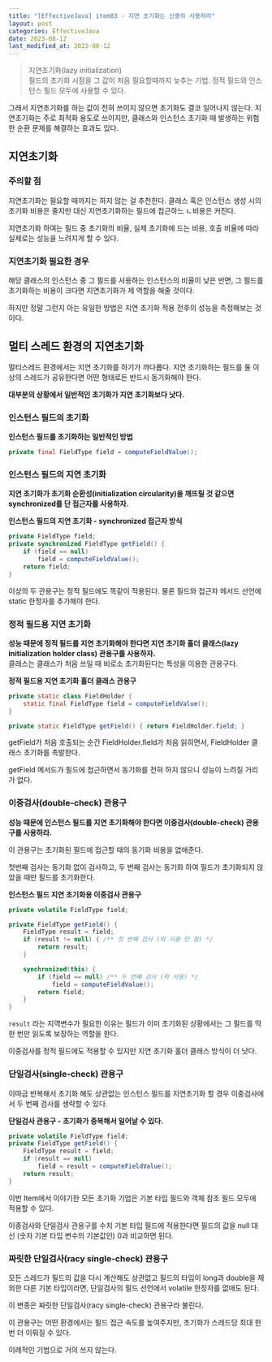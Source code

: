 ```yaml
---
title: "[EffectiveJava] item83 - 지연 초기화는 신중히 사용하라"
layout: post
categories: EffectiveJava
date: 2023-08-12
last_modified_at: 2023-08-12
---
```


> 지연초기화(lazy initialization)<br>
> 필드의 초기화 시점을 그 값이 처음 필요할때까지 늦추는 기법. 정적 필드와 인스턴스 필드 모두에 사용할 수 있다.

그래서 지연초기화를 하는 값이 전혀 쓰이지 않으면 초기화도 결코 일어나지 않는다. 지연초기화는 주로 최적화 용도로 쓰이지만, 클래스와 인스턴스 초기화 때 발생하는 위험한 순환 문제를 해결하는 효과도 있다.


## 지연초기화

### 주의할 점

지연초기화는 필요할 때까지는 하지 않는 걸 추천한다. 클래스 혹은 인스턴스 생성 시의 초기화 비용은 줄지만 대신 지연초기화하는 필드에 접근하느 ㄴ비용은 커진다.

지연초기화 하여는 필드 중 초기화의 비율, 실제 초기화에 드는 비용, 호출 비율에 따라 실제로는 성능을 느려지게 할 수 있다.


### 지연초기화 필요한 경우

해당 클래스의 인스턴스 중 그 필드를  사용하는 인스턴스의 비율이 낮은 반면, 그 필드를 초기화하는 비용이 크다면 지연초기화가 제 역할을 해줄 것이다.

하지만 정말 그런지 아는 유일한 방법은 지연 초기화 적용 전후의 성능을 측정해보는 것이다.


## 멀티 스레드 환경의 지연초기화

멀티스레드 환경에서는 지연 초기화를 하기가 까다롭다. 지연 초기화하는 필드를 둘 이상의 스레드가 공유한다면 어떤 형태로든 반드시 동기화해야 한다.

**대부분의 상황에서 일반적인 초기화가 지연 초기화보다 낫다.**

### 인스턴스 필드의 초기화

**인스턴스 필드를 초기화하는 일반적인 방법**
```java
private final FieldType field = computeFieldValue();
```

### 인스턴스 필드의 지연 초기화

**지연 초기화가 초기화 순환성(initialization circularity)을 깨뜨릴 것 같으면 synchronized를 단 접근자를 사용하자.**

**인스턴스 필드의 지연 초기화 - synchronized 접근자 방식**
```java
private FieldType field;
private synchronized FieldType getField() {
    if (field == null)
        field = computeFieldValue();
    return field;
}
```

이상의 두 관용구는 정적 필드에도 똑같이 적용된다. 물론 필드와 접근자 메서드 선언에 static 한정자를 추가해야 한다.

### 정적 필드용 지연 초기화

**성능 때문에 정적 필드를 지연 초기화해야 한다면 지연 초기화 홀더 클래스(lazy initialization holder class) 관용구를 사용하자.**<br>
클래스는 클래스가 처음 쓰일 때 비로소 초기화된다는 특성을 이용한 관용구다.


**정적 필드용 지연 초기화 홀더 클래스 관용구**
```java
private static class FieldHolder {
    static final FieldType field = computeFieldValue();
}

private static FieldType getField() { return FieldHolder.field; }
```

getField가 처음 호출되는 순간 FieldHolder.field가 처음 읽히면서, FieldHolder 클래스 초기화를 촉발한다.

getField 메서드가 필드에 접근하면서 동기화를 전혀 하지 않으니 성능이 느려질 거리가 없다.

### 이중검사(double-check) 관용구

**성능 때문에 인스턴스 필드를 지연 초기화해야 한다면 이중검사(double-check) 관용구를 사용하라.**

이 관용구는 초기화된 필드에 접근할 때의 동기화 비용을 없애준다.

첫번째 검사는 동기화 없이 검사하고, 두 번째 검사는 동기화 하여 필드가 초기화되지 않았을 때만 필드를 초기화한다.

**인스턴스 필드 지연 초기화용 이중검사 관용구**
```java
private volatile FieldType field;

private FieldType getField() {
    FieldType result = field;
    if (result != null) { /** 첫 번째 검사 (락 사용 안 함) */
        return result;
    }

    synchronized(this) {
        if (field == null) /** 두 번째 검사 (락 사용) */
            field = computeFieldValue();
        return field;
    }
}
```

`result` 라는 지역변수가 필요한 이유는 필드가 이미 초기화된 상황에서는 그 필드를 딱 한 번만 읽도록 보장하는 역할을 한다.

이중검사를 정적 필드에도 적용할 수 있지만 지연 초기화 홀더 클래스 방식이 더 낫다.

### 단일검사(single-check) 관용구

이따금 반복해서 초기화 해도 상관없는 인스턴스 필드를 지연초기화 할 경우 이중검사에서 두 번째 검사를 생략할 수 있다.

**단일검사 관용구 - 초기화가 중복해서 일어날 수 있다.**
```java
private volatile FieldType field;
private FieldType getField() {
    FieldType result = field;
    if (result == null)
        field = result = computeFieldValue();
    return result;
}
```

이번 Item에서 이야기한 모든 초기화 기업은 기본 타입 필드와 객체 참조 필드 모두에 적용할 수 있다.

이중검사와 단일검사 관용구를 수치 기본 타입 필드에 적용한다면 필드의 값을 null 대신 (숫자 기본 타입 변수의 기본값인) 0과 비교하면 된다.

### 짜릿한 단일검사(racy single-check) 관용구

모든 스레드가 필드의 값을 다시 계산해도 상관없고 필드의 타입이 long과 double을 제외한 다른 기본 타입이라면, 단일검사의 필드 선언에서 volatile 한정자를 없애도 된다.

이 변종은 짜릿한 단일검사(racy single-check) 관용구라 불린다.

이 관용구는 어떤 환경에서는 필드 접근 속도를 높여주지만, 초기화가 스레드당 최대 한 번 더 이뤄질 수 있다.

이례적인 기법으로 거의 쓰지 않는다.
